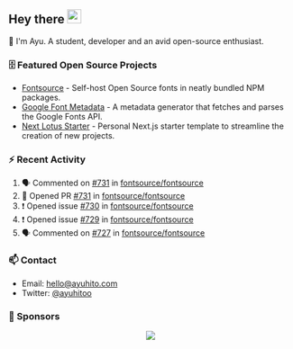 ## Hey there <img src="https://media.giphy.com/media/hvRJCLFzcasrR4ia7z/giphy.gif" width="25" height="25">

📝 I'm Ayu. A student, developer and an avid open-source enthusiast.

### 🗄 Featured Open Source Projects

- [Fontsource](https://github.com/fontsource/fontsource) - Self-host Open Source fonts in neatly bundled NPM packages.
- [Google Font Metadata](https://github.com/fontsource/google-font-metadata) - A metadata generator that fetches and parses the Google Fonts API.
- [Next Lotus Starter](https://github.com/DecliningLotus/next-lotus-starter) - Personal Next.js starter template to streamline the creation of new projects.

### ⚡ Recent Activity

<!--START_SECTION:activity-->

1. 🗣 Commented on [#731](https://github.com/fontsource/fontsource/issues/731) in [fontsource/fontsource](https://github.com/fontsource/fontsource)
2. 💪 Opened PR [#731](https://github.com/fontsource/fontsource/pull/731) in [fontsource/fontsource](https://github.com/fontsource/fontsource)
3. ❗️ Opened issue [#730](https://github.com/fontsource/fontsource/issues/730) in [fontsource/fontsource](https://github.com/fontsource/fontsource)
4. ❗️ Opened issue [#729](https://github.com/fontsource/fontsource/issues/729) in [fontsource/fontsource](https://github.com/fontsource/fontsource)
5. 🗣 Commented on [#727](https://github.com/fontsource/fontsource/issues/727) in [fontsource/fontsource](https://github.com/fontsource/fontsource)
<!--END_SECTION:activity-->

### 📫 Contact

- Email: hello@ayuhito.com
- Twitter: [@ayuhitoo](https://twitter.com/ayuhitoo)

### :sparkling_heart: Sponsors

<p align="center">
  <a href="https://cdn.jsdelivr.net/gh/ayuhito/ayuhito/sponsors.svg">
    <img src='https://cdn.jsdelivr.net/gh/ayuhito/ayuhito/sponsors.svg'/>
  </a>
</p>
